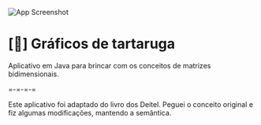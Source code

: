 
![App Screenshot](https://media.discordapp.net/attachments/815753127537410102/1094262539292000379/mp4.gif?width=984&height=553)


# [🐢] Gráficos de tartaruga

Aplicativo em Java para brincar com os conceitos de matrizes bidimensionais.

=-=-=-=

Este aplicativo foi adaptado do livro dos Deitel. Peguei o conceito original e fiz algumas modificações, mantendo a semântica.
